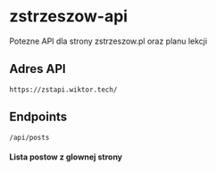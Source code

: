 # zstrzeszow-api
Potezne API dla strony zstrzeszow.pl oraz planu lekcji

## Adres API
```
https://zstapi.wiktor.tech/
```

## Endpoints
```
/api/posts
```
#### Lista postow z glownej strony
